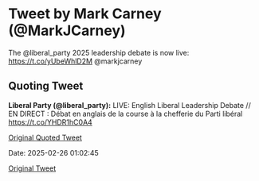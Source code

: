 # Tweet by Mark Carney (@MarkJCarney)

The @liberal_party 2025 leadership debate is now live: https://t.co/yUbeWhlD2M @markjcarney

## Quoting Tweet

**Liberal Party (@liberal_party):** LIVE: English Liberal Leadership Debate // EN DIRECT : Débat en anglais de la course à la chefferie du Parti libéral https://t.co/YHDR1hC0A4

[Original Quoted Tweet](https://x.com/liberal_party/status/1894552778653274466)

Date: 2025-02-26 01:02:45

[Original Tweet](https://x.com/MarkJCarney/status/1894553655170207871)
